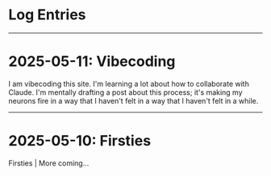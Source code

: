# Log Entries

---

# 2025-05-11: Vibecoding

I am vibecoding this site. I'm learning a lot about how to collaborate with Claude. I'm mentally drafting a post about this process; it's making my neurons fire in a way that I haven't felt in a way that I haven't felt in a while.

---

# 2025-05-10: Firsties

Firsties | More coming...